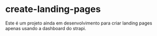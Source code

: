 # create-landing-pages

Este é um projeto ainda em desenvolvimento para criar landing pages apenas usando a dashboard do strapi.
